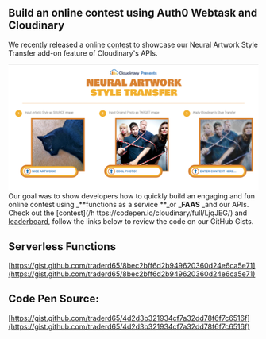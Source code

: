 ## Build an online contest using Auth0 Webtask and Cloudinary

We recently released a online [contest](https://codepen.io/cloudinary/full/LjqJEG/) to showcase our Neural Artwork Style Transfer add-on feature of Cloudinary's APIs.

![](/assets/contest.png)Our goal was to show developers how to quickly build an engaging and fun online contest using _**functions as a service **_or _**FAAS** _and our APIs.  Check out the [contest](/h ttps://codepen.io/cloudinary/full/LjqJEG/) and [leaderboard](https://faas-cloudinary.com/wt-60a287cd40c53f6e56bd60ac8922bc3e-0/style-transfer/view/no-token),  follow the links below to review the code on our GitHub Gists. 


## Serverless Functions

[https://gist.github.com/traderd65/8bec2bff6d2b949620360d24e6ca5e71](https://gist.github.com/traderd65/8bec2bff6d2b949620360d24e6ca5e71)

## Code Pen Source:

[https://gist.github.com/traderd65/4d2d3b321934cf7a32dd78f6f7c6516f](https://gist.github.com/traderd65/4d2d3b321934cf7a32dd78f6f7c6516f)

